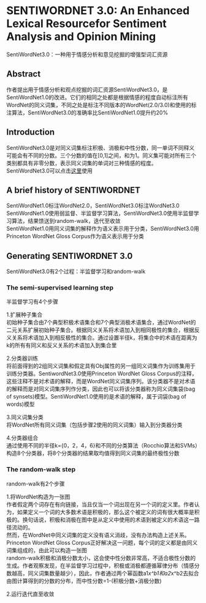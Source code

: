 # SENTIWORDNET 3.0: An Enhanced Lexical Resourcefor Sentiment Analysis and Opinion Mining
SentiWordNet3.0：一种用于情感分析和意见挖掘的增强型词汇资源

## Abstract
作者提出用于情感分析和观点挖掘的词汇资源SentiWordNet3.0，是SentiWordNet1.0的改进。它们的相同之处都是根据情感的程度自动标注所有WordNet的同义词集，不同之处是标注不同版本的WordNet(2.0/3.0)和使用的标注算法，SentiWordNet3.0的准确率比SentiWordNet1.0提升约20%

## Introduction
SentiWordNet3.0是对同义词集标注积极、消极和中性分数，同一单词不同释义可能会有不同的分数。三个分数的值在\[0,1]之间，和为1。同义集可能对所有三个类别都具有非零分数，表示同义词集的单词对三种情感的程度。SentiWordNet3.0可以点击[这里](http://sentiwordnet.isti.cnr.it/)使用

## A brief history of SENTIWORDNET
SentiWordNet1.0标注WordNet2.0，SentiWordNet3.0标注WordNet3.0<br>
SentiWordNet1.0使用弱监督、半监督学习算法，SentiWordNet3.0使用半监督学习算法，结果馈送到random-walk，迭代至收敛<br>
SentiWordNet1.0用同义词集的解释作为语义表示用于分类，SentiWordNet3.0用Princeton WordNet Gloss Corpus作为语义表示用于分类

## Generating SENTIWORDNET 3.0
SentiWordNet3.0有2个过程：半监督学习和random-walk

### The semi-supervised learning step
半监督学习有4个步骤

1.扩展种子集合<br>
初始种子集合由7个典型积极术语集合和7个典型消极术语集合，通过WordNet的二元关系扩展初始种子集合。根据同义关系将术语加入到相同极性的集合，根据反义关系将术语加入到相反极性的集合。通过设置半径k，将集合中的术语在距离为k的所有有同义和反义关系的术语加入到集合里

2.分类器训练<br>
将前面得到的2组同义词集和假定具有Obj属性的另一组同义词集作为训练集用于训练分类器。SentiwordNet3.0使用Princeton WordNet Gloss Corpus的注释，这些注释不是对术语的解释，而是WordNet同义词集序列。该分类器不是对术语的解释而是对同义词集序列作分类，因此也可以将该分类器称为同义词集袋(bag of synsets)模型。SentiWordNet1.0使用的是术语的解释，属于词袋(bag of words)模型

3.同义词集分类<br>
将WordNet所有同义词集（包括步骤2使用的同义词集）输入到分类器分类

4.分类器组合<br>
通过使用不同的半径k={0，2，4，6}和不同的分类算法（Rocchio算法和SVMs）构造8个分类器，将8个分类器的结果取均值得到同义词集的最终极性分数

### The random-walk step
random-walk有2个步骤

1.将WordNet构造为一张图<br>
作者假定两个词存在有向链接，当且仅当一个词出现在另一个词的定义里。作者认为，如果定义一个词的大多数术语是积极的，那么这个被定义的词有很大概率是积极的。换句话说，积极和消极在图中是从定义中使用的术语到被定义的术语这一路径流动的。<br>
然而，在WordNet中同义词集的定义没有语义消歧，没有办法构造上述关系。Princeton WordNet Gloss Corpus正好解决这一问题，每个词的定义都是由同义词集组成的，由此可以构造一张图<br>
random-walk积极和消极分数太小，这会使中性分数非常高，不适合极性分数的生成。作者观察发现，在半监督学习过程中，积极或消极都遵循幂律分布（情感分数越高，同义词集数量越少），因此，作者通过两个幂函数a1*x^b1和a2*x^b2去拟合由图计算得到的分数的分布，而中性分数=1-(积极分数+消极分数)

2.运行迭代直至收敛

